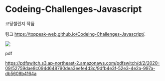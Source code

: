 # Codeing-Challenges-Javascript

코딩챌린지 작품

링크 https://toppeak-web.github.io/Codeing-Challenges-Javascript/.


<img src="https://user-images.githubusercontent.com/60978437/93755199-d978d200-fc3d-11ea-84df-c9be3f382abc.png">

pdf 

https://pdfswitch.s3.ap-northeast-2.amazonaws.com/pdfswitch/d/2/2020-09/52759dae8c094d648790dea3eefe4d3c/9dfb4e3f-52e3-4e2a-997a-db5608b4164a
